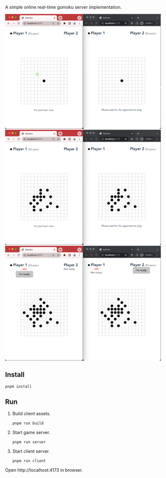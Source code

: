 A simple online real-time gomoku server implementation.

![](./imgs/SCR-20230307-jvxi.png)
![](./imgs/SCR-20230307-jyrp.png)
![](./imgs/SCR-20230307-kauy.png)

## Install

```shell
pnpm install
```

## Run

1. Build client assets.
	```shell
	pnpm run build
	```

1. Start game server.
	```shell
	pnpm run server
	```

1. Start client server.
	```shell
	pnpm run client 
	```
  Open http://localhost:4173 in browser.

